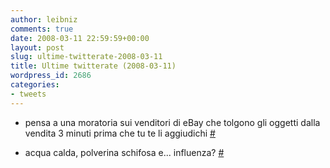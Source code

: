 ```yaml
---
author: leibniz
comments: true
date: 2008-03-11 22:59:59+00:00
layout: post
slug: ultime-twitterate-2008-03-11
title: Ultime twitterate (2008-03-11)
wordpress_id: 2686
categories:
- tweets
---
```



	
  * pensa a una moratoria sui venditori di eBay che tolgono gli oggetti dalla vendita  3 minuti prima che tu te li aggiudichi [#](http://twitter.com/leibniz/statuses/769834690)

	
  * acqua calda, polverina schifosa e... influenza? [#](http://twitter.com/leibniz/statuses/769978523)


